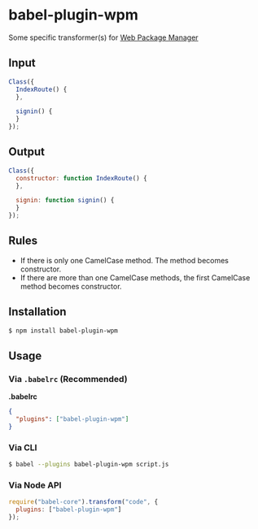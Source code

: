 # babel-plugin-wpm

Some specific transformer(s) for [Web Package Manager](https://github.com/tnhu/wpm)

## Input

```js
Class({
  IndexRoute() {
  },

  signin() {
  }
});
```

## Output

```js
Class({
  constructor: function IndexRoute() {
  },

  signin: function signin() {
  }
});
```

## Rules

* If there is only one CamelCase method. The method becomes constructor.
* If there are more than one CamelCase methods, the first CamelCase method becomes constructor.

## Installation

```sh
$ npm install babel-plugin-wpm
```

## Usage

### Via `.babelrc` (Recommended)

**.babelrc**

```json
{
  "plugins": ["babel-plugin-wpm"]
}
```

### Via CLI

```sh
$ babel --plugins babel-plugin-wpm script.js
```

### Via Node API

```javascript
require("babel-core").transform("code", {
  plugins: ["babel-plugin-wpm"]
});
```
